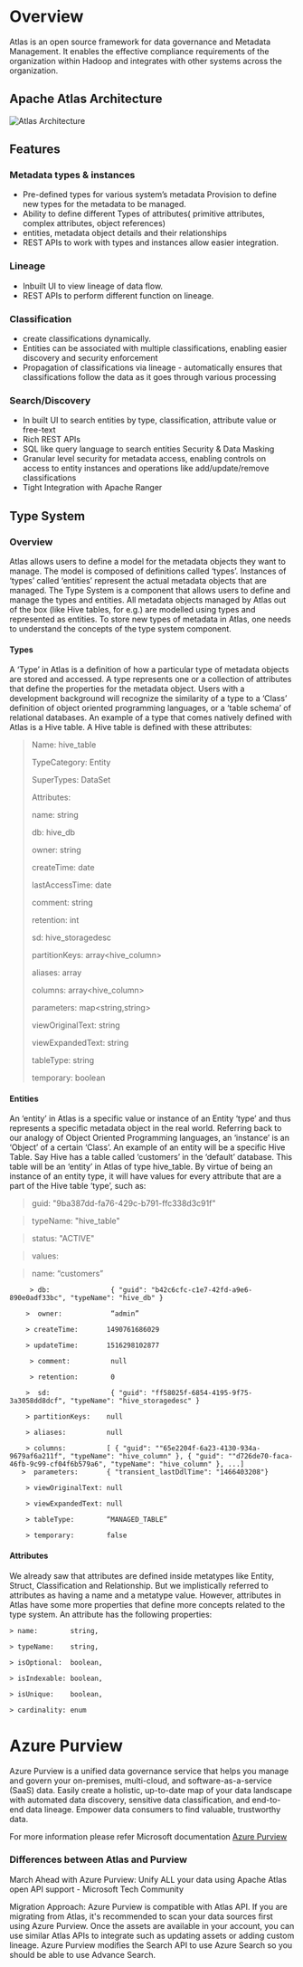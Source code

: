 # Overview

Atlas is an open source framework for data governance and Metadata Management. It enables the effective compliance requirements of the organization within Hadoop and integrates with other systems across the organization.

## Apache Atlas Architecture
![Atlas Architecture](../images/Atlas_architecure.png)
 
## Features

### Metadata types & instances

-	Pre-defined types for various system’s metadata
	Provision to define new types for the metadata to be managed.
-	Ability to define different Types of attributes( primitive attributes, complex attributes, object references)
-	entities, metadata object details and their relationships
-	REST APIs to work with types and instances allow easier integration.

### Lineage

-	Inbuilt UI to view lineage of data flow.
-	REST APIs to perform different function on lineage.

### Classification

-	 create classifications dynamically. 
-	Entities can be associated with multiple classifications, enabling easier discovery and security enforcement
-	Propagation of classifications via lineage - automatically ensures that classifications follow the data as it goes through various processing

### Search/Discovery

-	In built  UI to search entities by type, classification, attribute value or free-text
-	Rich REST APIs 
-	SQL like query language to search entities Security & Data Masking
-	Granular level security for metadata access, enabling controls on access to entity instances and operations like add/update/remove classifications
-	Tight Integration with Apache Ranger

## Type System

### Overview
Atlas allows users to define a model for the metadata objects they want to manage. The model is composed of definitions called ‘types’. Instances of ‘types’ called ‘entities’ represent the actual metadata objects that are managed. The Type System is a component that allows users to define and manage the types and entities. All metadata objects managed by Atlas out of the box (like Hive tables, for e.g.) are modelled using types and represented as entities. To store new types of metadata in Atlas, one needs to understand the concepts of the type system component.

#### Types

A ‘Type’ in Atlas is a definition of how a particular type of metadata objects are stored and accessed. A type represents one or a collection of attributes that define the properties for the metadata object. Users with a development background will recognize the similarity of a type to a ‘Class’ definition of object oriented programming languages, or a ‘table schema’ of relational databases.
An example of a type that comes natively defined with Atlas is a Hive table. A Hive table is defined with these attributes:

  >  Name:         hive_table	
  >  
 >  TypeCategory: Entity
 >  
 >   SuperTypes:   DataSet
  >
  >	Attributes:
  >	
  >    name:             string
  >    
  >    db:               hive_db
  >    
  >   owner:            string
  >   
  >   createTime:       date
  >  
  >    lastAccessTime:   date
  >     
  >    comment:          string
  >     
  >    retention:        int
  >    
  >   sd:               hive_storagedesc
  >   
  >   partitionKeys:    array<hive_column>
  >   
  >   aliases:          array<string>
  >
  >  columns:          array<hive_column>
  >	
  >    parameters:       map<string,string>
  >	
  >    viewOriginalText: string
  >	
  >    viewExpandedText: string
  >	
  >    tableType:        string
  >	
  >    temporary:        boolean
  
#### Entities
  
An ‘entity’ in Atlas is a specific value or instance of an Entity ‘type’ and thus represents a specific metadata object in the real world. Referring back to our analogy of Object Oriented Programming languages, an ‘instance’ is an ‘Object’ of a certain ‘Class’.
An example of an entity will be a specific Hive Table. Say Hive has a table called ‘customers’ in the ‘default’ database. This table will be an ‘entity’ in Atlas of type hive_table. By virtue of being an instance of an entity type, it will have values for every attribute that are a part of the Hive table ‘type’, such as:
	
>	 guid:     "9ba387dd-fa76-429c-b791-ffc338d3c91f"
	
>	typeName: "hive_table"
	
>	status:   "ACTIVE"
	
>	values:
	
 >   name:             “customers”
	
         > db:               { "guid": "b42c6cfc-c1e7-42fd-a9e6-890e0adf33bc", "typeName": "hive_db" }
	
	    >  owner:            “admin”
	
	    > createTime:       1490761686029
	
	    > updateTime:       1516298102877
	
	     > comment:          null
	
	     > retention:        0
	
	    >  sd:               { "guid": "ff58025f-6854-4195-9f75-3a3058dd8dcf", "typeName": "hive_storagedesc" }
	
	    > partitionKeys:    null
	
	    > aliases:          null
	
	    > columns:          [ { "guid": ""65e2204f-6a23-4130-934a-9679af6a211f", "typeName": "hive_column" }, { "guid": ""d726de70-faca-46fb-9c99-cf04f6b579a6", "typeName": "hive_column" }, ...]
	   >  parameters:       { "transient_lastDdlTime": "1466403208"}
	
	    > viewOriginalText: null
	
	    > viewExpandedText: null
	
	    > tableType:        “MANAGED_TABLE”
	
	    > temporary:        false

#### Attributes
  
We already saw that attributes are defined inside metatypes like Entity, Struct, Classification and Relationship. But we implistically referred to attributes as having a name and a metatype value. However, attributes in Atlas have some more properties that define more concepts related to the type system.
An attribute has the following properties:
	
    > name:        string,
  	
    > typeName:    string,
	
    > isOptional:  boolean,
	
    > isIndexable: boolean,
	
    > isUnique:    boolean,
	
    > cardinality: enum
	
	
# Azure Purview


Azure Purview is a unified data governance service that helps you manage and govern your on-premises, multi-cloud, and software-as-a-service (SaaS) data. Easily create a holistic, up-to-date map of your data landscape with automated data discovery, sensitive data classification, and end-to-end data lineage. Empower data consumers to find valuable, trustworthy data.

For more information please refer Microsoft documentation [Azure Purview](https://docs.microsoft.com/en-us/azure/purview/overview) 

### Differences between Atlas and Purview


March Ahead with Azure Purview: Unify ALL your data using Apache Atlas open API support - Microsoft Tech Community

Migration Approach:
Azure Purview is compatible with Atlas API. If you are migrating from Atlas, it's recommended to scan your data sources first using Azure Purview. Once the assets are available in your account, you can use similar Atlas APIs to integrate such as updating assets or adding custom lineage. Azure Purview modifies the Search API to use Azure Search so you should be able to use Advance Search.
